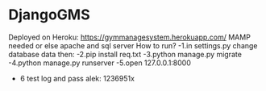 # DjangoGMS
Deployed on Heroku: https://gymmanagesystem.herokuapp.com/
MAMP needed or else apache and sql server
How to run?
-1.in settings.py change database data then:
-2.pip install req.txt
-3.python manage.py migrate
-4.python manage.py runserver
-5.open 127.0.0.1:8000
- 6 test log and pass alek: 1236951x
